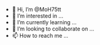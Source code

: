 - 👋 Hi, I’m @MoH75tt
- 👀 I’m interested in ...
- 🌱 I’m currently learning ...
- 💞️ I’m looking to collaborate on ...
- 📫 How to reach me ...

<!---
MoH75tt/MoH75tt is a ✨ special ✨ repository because its `README.md` (this file) appears on your GitHub profile.
You can click the Preview link to take a look at your changes.
--->
